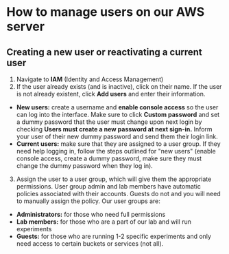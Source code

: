 # How to manage users on our AWS server

## Creating a new user or reactivating a current user
1. Navigate to **IAM** (Identity and Access Management)
2. If the user already exists (and is inactive), click on their name. If the user is not already existent, click **Add users** and enter their information.
  - **New users:** create a username and **enable console access** so the user can log into the interface. Make sure to click **Custom password** and set a dummy password that the user must change upon next login by checking **Users must create a new password at next sign-in.** Inform your user of their new dummy password and send them their login link.
  - **Current users:** make sure that they are assigned to a user group. If they need help logging in, follow the steps outlined for "new users" (enable console access, create a dummy password, make sure they must change the dummy password when they log in).
3. Assign the user to a user group, which will give them the appropriate permissions. User group admin and lab members have automatic policies associated with their accounts. Guests do not and you will need to manually assign the policy. Our user groups are:
  - **Administrators:** for those who need full permissions 
  - **Lab members:** for those who are a part of our lab and will run experiments
  - **Guests:** for those who are running 1-2 specific experiments and only need access to certain buckets or services (not all). 

